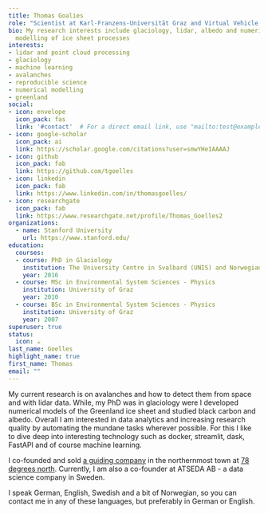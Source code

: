 ```yaml
---
title: Thomas Goalies
role: "Scientist at Karl-Franzens-Universität Graz and Virtual Vehicle Reaserch "
bio: My research interests include glaciology, lidar, albedo and numerical
  modelling of ice sheet processes
interests:
- lidar and point cloud processing
- glaciology
- machine learning
- avalanches
- reproducible science
- numerical modelling
- greenland
social:
- icon: envelope
  icon_pack: fas
  link: '#contact'  # For a direct email link, use "mailto:test@example.org".
- icon: google-scholar
  icon_pack: ai
  link: https://scholar.google.com/citations?user=smwYHeIAAAAJ
- icon: github
  icon_pack: fab
  link: https://github.com/tgoelles
- icon: linkedin
  icon_pack: fab
  link: https://www.linkedin.com/in/thomasgoelles/
- icon: researchgate
  icon_pack: fab
  link: https://www.researchgate.net/profile/Thomas_Goelles2
organizations:
  - name: Stanford University
    url: https://www.stanford.edu/
education:
  courses:
  - course: PhD in Glaciology
    institution: The University Centre in Svalbard (UNIS) and Norwegian University of Life Sciences
    year: 2016
  - course: MSc in Environmental System Sciences - Physics
    institution: University of Graz
    year: 2010
  - course: BSc in Environmental System Sciences - Physics
    institution: University of Graz
    year: 2007
superuser: true
status:
  icon: ☕️
last_name: Goelles
highlight_name: true
first_name: Thomas
email: ""
---
```


My current research is on avalanches and how to detect them from space and with lidar data. While, my PhD was in glaciology were I developed numerical models of the Greenland ice sheet and studied black carbon and albedo. Overall I am interested in data analytics and increasing research quality by automating the mundane tasks wherever possible. For this I like to dive deep into interesting technology such as docker, streamlit, dask, FastAPI and of course machine learning.


I co-founded and sold [a guiding company](http://fatbikespitsbergen.com) in the northernmost town at [78 degrees north](https://en.wikipedia.org/wiki/Longyearbyen). Currently, I am also a co-founder at ATSEDA AB - a data science company in Sweden.

I speak German, English, Swedish and a bit of Norwegian, so you can contact me in any of these languages, but preferably in German or English.

